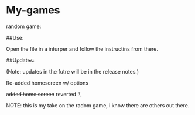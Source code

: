 # My-games
random game:

##Use:

Open the file in a inturper and follow the instructins from there.

##Updates:

(Note: updates in the futre will be in the release notes.)

Re-added homescreen w/ options

~~added home screen~~ reverted :\

NOTE: this is my take on the radom game, i know there are others out there.
